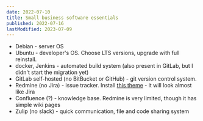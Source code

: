 ```yaml
---
date: 2022-07-10
title: Small business software essentials
published: 2022-07-16
lastModified: 2023-07-09
---
```


- Debian - server OS
- Ubuntu - developer's OS. Choose LTS versions, upgrade with full reinstall.
- docker, Jenkins - automated build system (also present in GitLab, but I didn't start the migration yet)
- GitLab self-hosted (no BitBucket or GitHub) - git version control system.
- Redmine (no Jira) - issue tracker. Install [this theme](https://github.com/mrliptontea/PurpleMine2) - it will look almost like Jira
- Confluence (?) - knowledge base. Redmine is very limited, though it has simple wiki pages
- Zulip (no slack) - quick communication, file and code sharing system
